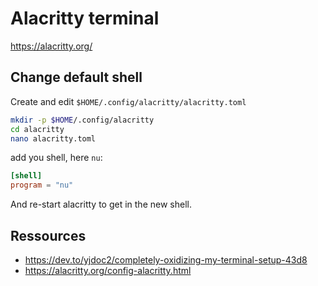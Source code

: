 # Alacritty terminal

https://alacritty.org/

## Change default shell

Create and edit `$HOME/.config/alacritty/alacritty.toml` 

```sh
mkdir -p $HOME/.config/alacritty
cd alacritty
nano alacritty.toml
```

add you shell, here `nu`:

```toml
[shell]
program = "nu"
```

And re-start alacritty to get in the new shell.

## Ressources

- https://dev.to/yjdoc2/completely-oxidizing-my-terminal-setup-43d8
- https://alacritty.org/config-alacritty.html

